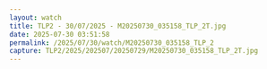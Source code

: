 ```yaml
---
layout: watch
title: TLP2 - 30/07/2025 - M20250730_035158_TLP_2T.jpg
date: 2025-07-30 03:51:58
permalink: /2025/07/30/watch/M20250730_035158_TLP_2
capture: TLP2/2025/202507/20250729/M20250730_035158_TLP_2T.jpg
---
```

